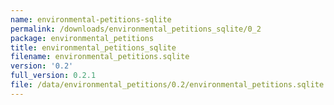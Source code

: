 ```yaml
---
name: environmental-petitions-sqlite
permalink: /downloads/environmental_petitions_sqlite/0_2
package: environmental_petitions
title: environmental_petitions_sqlite
filename: environmental_petitions.sqlite
version: '0.2'
full_version: 0.2.1
file: /data/environmental_petitions/0.2/environmental_petitions.sqlite
---
```

